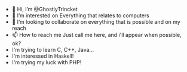 - 👋 Hi, I’m @GhostlyTrincket
- 👀 I’m interested on Everything that relates to computers
- 💞️ I’m looking to collaborate on everything that is possible and on my reach
- 📫 How to reach me Just call me here, and i'll appear when possible, ok?
- I'm trying to learn C, C++, Java...
- I'm interessed in Haskell!
- I'm trying my luck with PHP!

<!---
GhostlyTrincket/GhostlyTrincket is a ✨ special ✨ repository because its `README.md` (this file) appears on your GitHub profile.
You can click the Preview link to take a look at your changes.
--->
